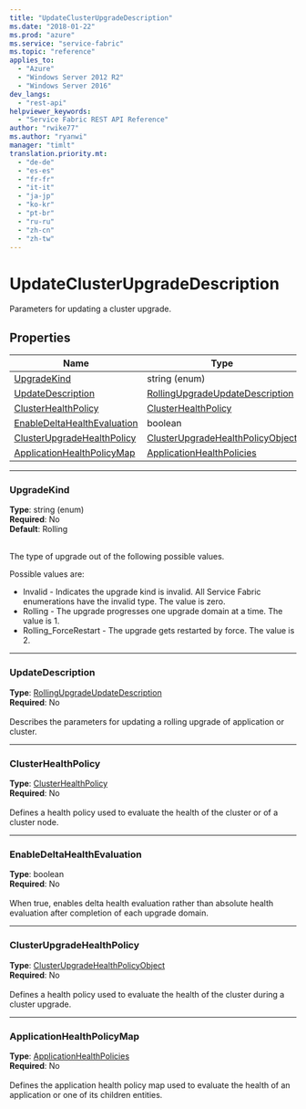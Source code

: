 ```yaml
---
title: "UpdateClusterUpgradeDescription"
ms.date: "2018-01-22"
ms.prod: "azure"
ms.service: "service-fabric"
ms.topic: "reference"
applies_to: 
  - "Azure"
  - "Windows Server 2012 R2"
  - "Windows Server 2016"
dev_langs: 
  - "rest-api"
helpviewer_keywords: 
  - "Service Fabric REST API Reference"
author: "rwike77"
ms.author: "ryanwi"
manager: "timlt"
translation.priority.mt: 
  - "de-de"
  - "es-es"
  - "fr-fr"
  - "it-it"
  - "ja-jp"
  - "ko-kr"
  - "pt-br"
  - "ru-ru"
  - "zh-cn"
  - "zh-tw"
---
```

# UpdateClusterUpgradeDescription

Parameters for updating a cluster upgrade.

## Properties
| Name | Type | Required |
| --- | --- | --- |
| [UpgradeKind](#upgradekind) | string (enum) | No |
| [UpdateDescription](#updatedescription) | [RollingUpgradeUpdateDescription](sfclient-model-rollingupgradeupdatedescription.md) | No |
| [ClusterHealthPolicy](#clusterhealthpolicy) | [ClusterHealthPolicy](sfclient-model-clusterhealthpolicy.md) | No |
| [EnableDeltaHealthEvaluation](#enabledeltahealthevaluation) | boolean | No |
| [ClusterUpgradeHealthPolicy](#clusterupgradehealthpolicy) | [ClusterUpgradeHealthPolicyObject](sfclient-model-clusterupgradehealthpolicyobject.md) | No |
| [ApplicationHealthPolicyMap](#applicationhealthpolicymap) | [ApplicationHealthPolicies](sfclient-model-applicationhealthpolicies.md) | No |

____
### UpgradeKind
__Type__: string (enum) <br/>
__Required__: No<br/>
__Default__: Rolling <br/>
<br/>


The type of upgrade out of the following possible values.

Possible values are: 

  - Invalid - Indicates the upgrade kind is invalid. All Service Fabric enumerations have the invalid type. The value is zero.
  - Rolling - The upgrade progresses one upgrade domain at a time. The value is 1.
  - Rolling_ForceRestart - The upgrade gets restarted by force. The value is 2.



____
### UpdateDescription
__Type__: [RollingUpgradeUpdateDescription](sfclient-model-rollingupgradeupdatedescription.md) <br/>
__Required__: No<br/>
<br/>
Describes the parameters for updating a rolling upgrade of application or cluster.

____
### ClusterHealthPolicy
__Type__: [ClusterHealthPolicy](sfclient-model-clusterhealthpolicy.md) <br/>
__Required__: No<br/>
<br/>
Defines a health policy used to evaluate the health of the cluster or of a cluster node.


____
### EnableDeltaHealthEvaluation
__Type__: boolean <br/>
__Required__: No<br/>
<br/>
When true, enables delta health evaluation rather than absolute health evaluation after completion of each upgrade domain.

____
### ClusterUpgradeHealthPolicy
__Type__: [ClusterUpgradeHealthPolicyObject](sfclient-model-clusterupgradehealthpolicyobject.md) <br/>
__Required__: No<br/>
<br/>
Defines a health policy used to evaluate the health of the cluster during a cluster upgrade.

____
### ApplicationHealthPolicyMap
__Type__: [ApplicationHealthPolicies](sfclient-model-applicationhealthpolicies.md) <br/>
__Required__: No<br/>
<br/>
Defines the application health policy map used to evaluate the health of an application or one of its children entities.

